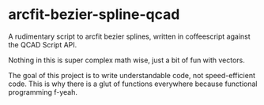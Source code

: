 arcfit-bezier-spline-qcad
=========================

A rudimentary script to arcfit bezier splines, written in coffeescript against the QCAD Script API.

Nothing in this is super complex math wise, just a bit of fun with vectors.

The goal of this project is to write understandable code, not speed-efficient code.  This is why there is a glut of functions everywhere because functional programming f-yeah.